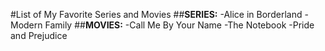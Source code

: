 #List of My Favorite Series and Movies
##**SERIES:**
-Alice in Borderland
-Modern Family
##**MOVIES:**
-Call Me By Your Name
-The Notebook
-Pride and Prejudice

